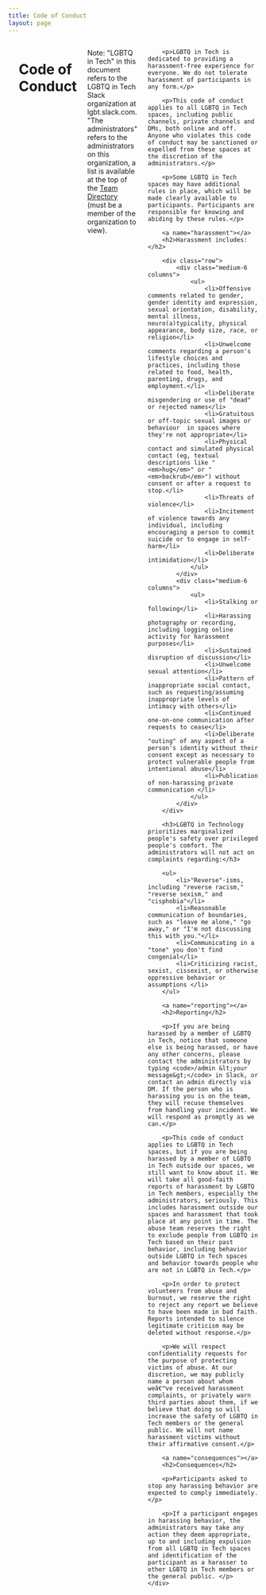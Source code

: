 ```yaml
---
title: Code of Conduct
layout: page
---
```


<div class="row">
	<div class="small-12 columns">
		<a name="overview"></a>
		<h1>Code of Conduct</h1>
		<p><span class="label radius">Note:</span> "LGBTQ in Tech" in this document refers to the LGBTQ in Tech Slack organization at lgbt.slack.com. "The administrators" refers to the administrators on this organization, a list is available at the top of the <a href="https://lgbt.slack.com/team">Team Directory</a> (must be a member of the organization to view).</p>

		<p>LGBTQ in Tech is dedicated to providing a harassment-free experience for everyone. We do not tolerate harassment of participants in any form.</p>

		<p>This code of conduct applies to all LGBTQ in Tech spaces, including public channels, private channels and DMs, both online and off. Anyone who violates this code of conduct may be sanctioned or expelled from these spaces at the discretion of the administrators.</p>

		<p>Some LGBTQ in Tech spaces may have additional rules in place, which will be made clearly available to participants. Participants are responsible for knowing and abiding by these rules.</p>

		<a name="harassment"></a>
		<h2>Harassment includes:</h2>

		<div class="row">
			<div class="medium-6 columns">
				<ul>
					<li>Offensive comments related to gender, gender identity and expression, sexual orientation, disability, mental illness, neuro(a)typicality, physical appearance, body size, race, or religion</li>
					<li>Unwelcome comments regarding a person's lifestyle choices and practices, including those related to food, health, parenting, drugs, and employment.</li>
					<li>Deliberate misgendering or use of "dead" or rejected names</li>
					<li>Gratuitous or off-topic sexual images or behaviour  in spaces where they're not appropriate</li>
					<li>Physical contact and simulated physical contact (eg, textual descriptions like "<em>hug</em>" or "<em>backrub</em>") without consent or after a request to stop.</li>
					<li>Threats of violence</li>
					<li>Incitement of violence towards any individual, including encouraging a person to commit suicide or to engage in self-harm</li>
					<li>Deliberate intimidation</li>
				</ul>
			</div>
			<div class="medium-6 columns">
				<ul>
					<li>Stalking or following</li>
					<li>Harassing photography or recording, including logging online activity for harassment purposes</li>
					<li>Sustained disruption of discussion</li>
					<li>Unwelcome sexual attention</li>
					<li>Pattern of inappropriate social contact, such as requesting/assuming inappropriate levels of intimacy with others</li>
					<li>Continued one-on-one communication after requests to cease</li>
					<li>Deliberate "outing" of any aspect of a person's identity without their consent except as necessary to protect vulnerable people from intentional abuse</li>
					<li>Publication of non-harassing private communication </li>
				</ul>
			</div>
		</div>

		<h3>LGBTQ in Technology prioritizes marginalized people's safety over privileged people's comfort. The administrators will not act on complaints regarding:</h3>

		<ul>
			<li>"Reverse"-isms, including "reverse racism," "reverse sexism," and "cisphobia"</li>
			<li>Reasonable communication of boundaries, such as "leave me alone," "go away," or "I'm not discussing this with you."</li>
			<li>Communicating in a "tone" you don't find congenial</li>
			<li>Criticizing racist, sexist, cissexist, or otherwise oppressive behavior or assumptions </li>
		</ul>

		<a name="reporting"></a>
		<h2>Reporting</h2>

		<p>If you are being harassed by a member of LGBTQ in Tech, notice that someone else is being harassed, or have any other concerns, please contact the administrators by typing <code>/admin &lt;your message&gt;</code> in Slack, or contact an admin directly via DM. If the person who is harassing you is on the team, they will recuse themselves from handling your incident. We will respond as promptly as we can.</p>

		<p>This code of conduct applies to LGBTQ in Tech spaces, but if you are being harassed by a member of LGBTQ in Tech outside our spaces, we still want to know about it. We will take all good-faith reports of harassment by LGBTQ in Tech members, especially the administrators, seriously. This includes harassment outside our spaces and harassment that took place at any point in time. The abuse team reserves the right to exclude people from LGBTQ in Tech based on their past behavior, including behavior outside LGBTQ in Tech spaces and behavior towards people who are not in LGBTQ in Tech.</p>

		<p>In order to protect volunteers from abuse and burnout, we reserve the right to reject any report we believe to have been made in bad faith. Reports intended to silence legitimate criticism may be deleted without response.</p>

		<p>We will respect confidentiality requests for the purpose of protecting victims of abuse. At our discretion, we may publicly name a person about whom weâ€™ve received harassment complaints, or privately warn third parties about them, if we believe that doing so will increase the safety of LGBTQ in Tech members or the general public. We will not name harassment victims without their affirmative consent.</p>

		<a name="consequences"></a>
		<h2>Consequences</h2>

		<p>Participants asked to stop any harassing behavior are expected to comply immediately.</p>

		<p>If a participant engages in harassing behavior, the administrators may take any action they deem appropriate, up to and including expulsion from all LGBTQ in Tech spaces and identification of the participant as a harasser to other LGBTQ in Tech members or the general public. </p>
	</div>
</div>